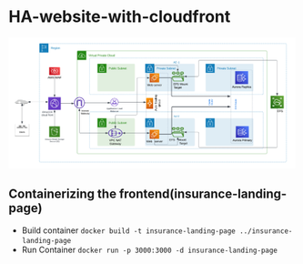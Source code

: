 # HA-website-with-cloudfront
![Infastructure design](https://github.com/PHIDELIST/HA-website-with-cloudfront/blob/main/design/HA-WebApp.png)
## Containerizing the frontend(insurance-landing-page)
+ Build container ```docker build -t insurance-landing-page ../insurance-landing-page```
+ Run Container ```docker run -p 3000:3000 -d insurance-landing-page```

